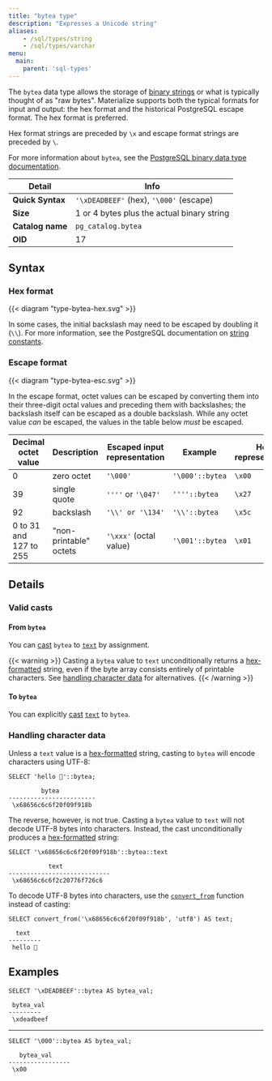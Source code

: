 ```yaml
---
title: "bytea type"
description: "Expresses a Unicode string"
aliases:
    - /sql/types/string
    - /sql/types/varchar
menu:
  main:
    parent: 'sql-types'
---
```


The `bytea` data type allows the storage of [binary strings](https://www.postgresql.org/docs/9.0/datatype-binary.html) or what is typically thought of as "raw bytes". Materialize supports both the typical formats for input and output: the hex format and the historical PostgreSQL escape format. The hex format is preferred.

Hex format strings are preceded by `\x` and escape format strings are preceded by `\`.

For more information about `bytea`, see the [PostgreSQL binary data type documentation](https://www.postgresql.org/docs/13/datatype-binary.html#id-1.5.7.12.9).

Detail | Info
-------|------
**Quick Syntax** | `'\xDEADBEEF'` (hex),  `'\000'` (escape)
**Size** | 1 or 4 bytes plus the actual binary string
**Catalog name** | `pg_catalog.bytea`
**OID** | 17

## Syntax

### Hex format

{{< diagram "type-bytea-hex.svg" >}}

In some cases, the initial backslash may need to be escaped by doubling it (`\\`). For more information, see the PostgreSQL documentation on [string constants](https://www.postgresql.org/docs/13/sql-syntax-lexical.html#SQL-SYNTAX-STRINGS).

### Escape format

{{< diagram "type-bytea-esc.svg" >}}

In the escape format, octet values can be escaped by converting them into their three-digit octal values and preceding them with backslashes; the backslash itself can be escaped as a double backslash. While any octet value *can* be escaped, the values in the table below *must* be escaped.

Decimal octet value | Description | Escaped input representation | Example | Hex representation
------------|--------|----|-----------|----
0  | zero octet | `'\000'` | `'\000'::bytea` | `\x00`
39  | single quote |`''''` or `'\047'` | `''''::bytea` | `\x27`
92  | backslash | `'\\' or '\134'` | `'\\'::bytea` | `\x5c`
0 to 31 and 127 to 255  | "non-printable" octets | `'\xxx'` (octal value) | `'\001'::bytea` | `\x01`

## Details

### Valid casts

#### From `bytea`

You can [cast](../../functions/cast) `bytea` to [`text`](../text) by assignment.

{{< warning >}}
Casting a `bytea` value to `text` unconditionally returns a
[hex-formatted](#hex-format) string, even if the byte array consists entirely of
printable characters. See [handling character data](#handling-character-data)
for alternatives.
{{< /warning >}}

#### To `bytea`

You can explicitly [cast](../../functions/cast) [`text`](../text) to `bytea`.

### Handling character data

Unless a `text` value is a [hex-formatted](#hex-format) string, casting to
`bytea` will encode characters using UTF-8:

```mzsql
SELECT 'hello 👋'::bytea;
```
```text
         bytea
------------------------
 \x68656c6c6f20f09f918b
```

The reverse, however, is not true. Casting a `bytea` value to `text` will not
decode UTF-8 bytes into characters. Instead, the cast unconditionally produces a
[hex-formatted](#hex-format) string:

```mzsql
SELECT '\x68656c6c6f20f09f918b'::bytea::text
```
```text
           text
----------------------------
 \x68656c6c6f2c20776f726c6
```

To decode UTF-8 bytes into characters, use the
[`convert_from`](../../functions#convert_from) function instead of casting:

```mzsql
SELECT convert_from('\x68656c6c6f20f09f918b', 'utf8') AS text;
```
```mzsql
  text
---------
 hello 👋
```

## Examples


```mzsql
SELECT '\xDEADBEEF'::bytea AS bytea_val;
```
```nofmt
 bytea_val
---------
 \xdeadbeef
```

<hr>

```mzsql
SELECT '\000'::bytea AS bytea_val;
```
```nofmt
   bytea_val
-----------------
 \x00
```
